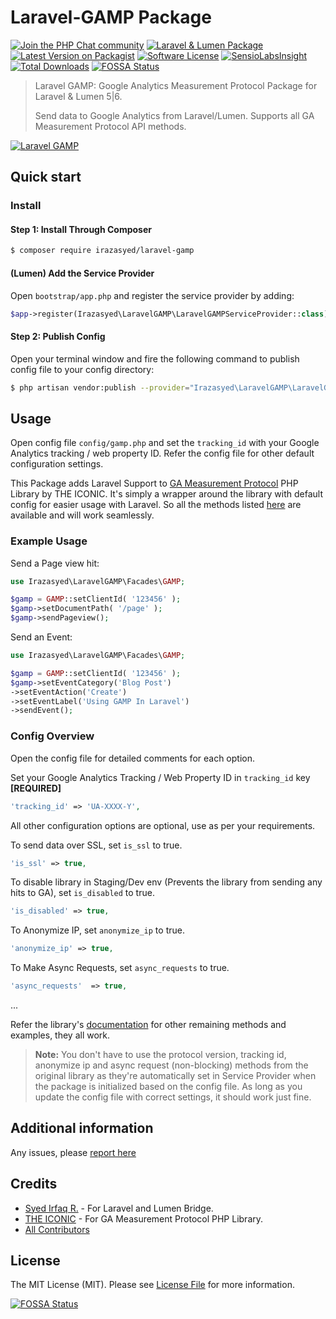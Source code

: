 Laravel-GAMP Package
=====================

[![Join the PHP Chat community][ico-phpchat]][link-phpchat]
[![Laravel & Lumen Package][ico-package]][link-repo]
[![Latest Version on Packagist][ico-version]][link-packagist]
[![Software License][ico-license]][link-license]
[![SensioLabsInsight][ico-sensiolabs]][link-sensiolabs]
[![Total Downloads][ico-downloads]][link-downloads]
[![FOSSA Status](https://app.fossa.io/api/projects/git%2Bgithub.com%2Firazasyed%2Flaravel-gamp.svg?type=shield)](https://app.fossa.io/projects/git%2Bgithub.com%2Firazasyed%2Flaravel-gamp?ref=badge_shield)

> Laravel GAMP: Google Analytics Measurement Protocol Package for Laravel & Lumen 5|6.
>
> Send data to Google Analytics from Laravel/Lumen. Supports all GA Measurement Protocol API methods.

[![Laravel GAMP][cover-img]][link-author]


## Quick start

### Install

#### Step 1: Install Through Composer

```bash
$ composer require irazasyed/laravel-gamp
```

#### (Lumen) Add the Service Provider

Open `bootstrap/app.php` and register the service provider by adding:

```php
$app->register(Irazasyed\LaravelGAMP\LaravelGAMPServiceProvider::class);
```

#### Step 2: Publish Config

Open your terminal window and fire the following command to publish config file to your config directory:

``` bash
$ php artisan vendor:publish --provider="Irazasyed\LaravelGAMP\LaravelGAMPServiceProvider"
```

## Usage

Open config file `config/gamp.php` and set the `tracking_id` with your Google Analytics tracking / web property ID.
Refer the config file for other default configuration settings.

This Package adds Laravel Support to [GA Measurement Protocol][link-lib] PHP Library by THE ICONIC.
It's simply a wrapper around the library with default config for easier usage with Laravel.
So all the methods listed [here][link-docs] are available and will work seamlessly.

### Example Usage

Send a Page view hit:

``` php
use Irazasyed\LaravelGAMP\Facades\GAMP;

$gamp = GAMP::setClientId( '123456' );
$gamp->setDocumentPath( '/page' );
$gamp->sendPageview();
```

Send an Event:

``` php
use Irazasyed\LaravelGAMP\Facades\GAMP;

$gamp = GAMP::setClientId( '123456' );
$gamp->setEventCategory('Blog Post')
->setEventAction('Create')
->setEventLabel('Using GAMP In Laravel')
->sendEvent();
```

### Config Overview

Open the config file for detailed comments for each option.

Set your Google Analytics Tracking / Web Property ID in `tracking_id` key **[REQUIRED]**

``` php
'tracking_id' => 'UA-XXXX-Y',
```

All other configuration options are optional, use as per your requirements.

To send data over SSL, set `is_ssl` to true.

``` php
'is_ssl' => true,
```

To disable library in Staging/Dev env (Prevents the library from sending any hits to GA), set `is_disabled` to true.

``` php
'is_disabled' => true,
```

To Anonymize IP, set `anonymize_ip` to true.

``` php
'anonymize_ip' => true,
```

To Make Async Requests, set `async_requests` to true.

``` php
'async_requests'  => true,
```

...

Refer the library's [documentation][link-docs] for other remaining methods and examples, they all work.

> **Note:** You don't have to use the protocol version, tracking id, anonymize ip and async request (non-blocking) methods from the original library as they're automatically set in Service Provider when the package is initialized based on the config file. As long as you update the config file with correct settings, it should work just fine.

## Additional information

Any issues, please [report here][link-issues]

## Credits

- [Syed Irfaq R.][link-author] - For Laravel and Lumen Bridge.
- [THE ICONIC][link-lib] - For GA Measurement Protocol PHP Library.
- [All Contributors][link-contributors]

## License

The MIT License (MIT). Please see [License File][link-license] for more information.

[cover-img]: https://cloud.githubusercontent.com/assets/1915268/8476296/b49f74ac-20dd-11e5-8698-aa23b2f7e6fd.png
[ico-phpchat]: https://img.shields.io/badge/Join-PHP%20Chat-blue.svg?style=flat-square
[ico-version]: https://img.shields.io/packagist/v/irazasyed/laravel-gamp.svg?style=flat-square
[ico-license]: https://img.shields.io/badge/license-MIT-brightgreen.svg?style=flat-square
[ico-downloads]: https://img.shields.io/packagist/dt/irazasyed/laravel-gamp.svg?style=flat-square
[ico-sensiolabs]: https://insight.sensiolabs.com/projects/880d79a9-7bab-4872-ab98-76b2e53429e9/mini.png
[ico-package]: https://img.shields.io/badge/Laravel%20%26%20Lumen-5|6-blue.svg?style=flat-square

[link-phpchat]: https://phpchat.co/?ref=laravel-gamp
[link-author]: https://github.com/irazasyed
[link-repo]: https://github.com/irazasyed/laravel-gamp
[link-license]: LICENSE.md
[link-issues]: ../../issues
[link-contributors]: ../../contributors
[link-lib]: https://github.com/theiconic/php-ga-measurement-protocol
[link-docs]: https://github.com/theiconic/php-ga-measurement-protocol#usage
[link-packagist]: https://packagist.org/packages/irazasyed/laravel-gamp
[link-downloads]: https://packagist.org/packages/irazasyed/laravel-gamp/stats
[link-sensiolabs]: https://insight.sensiolabs.com/projects/880d79a9-7bab-4872-ab98-76b2e53429e9



[![FOSSA Status](https://app.fossa.io/api/projects/git%2Bgithub.com%2Firazasyed%2Flaravel-gamp.svg?type=large)](https://app.fossa.io/projects/git%2Bgithub.com%2Firazasyed%2Flaravel-gamp?ref=badge_large)

